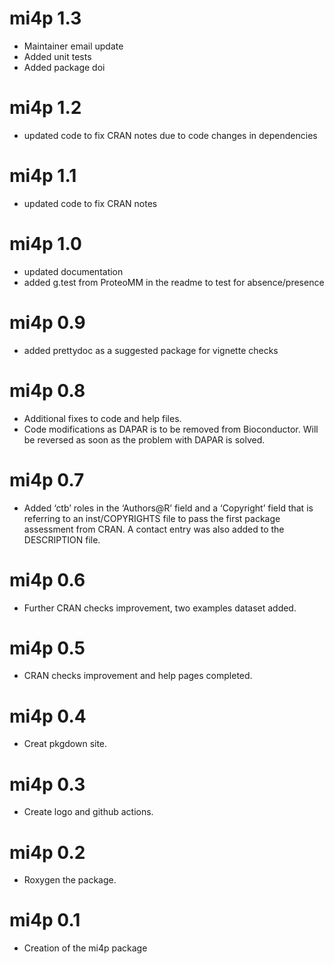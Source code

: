# mi4p 1.3

* Maintainer email update
* Added unit tests
* Added package doi

# mi4p 1.2

* updated code to fix CRAN notes due to code changes in dependencies

# mi4p 1.1

* updated code to fix CRAN notes

# mi4p 1.0

* updated documentation
* added g.test from ProteoMM in the readme to test for absence/presence

# mi4p 0.9

* added prettydoc as a suggested package for vignette checks

# mi4p 0.8

* Additional fixes to code and help files.
* Code modifications as DAPAR is to be removed from Bioconductor. Will be reversed as soon as the problem with DAPAR is solved.

# mi4p 0.7

* Added ‘ctb’ roles in the ‘Authors@R’ field and a ‘Copyright’ field that is referring to an inst/COPYRIGHTS file to pass the first package assessment from CRAN. A contact entry was also added to the DESCRIPTION file.

# mi4p 0.6

* Further CRAN checks improvement, two examples dataset added. 

# mi4p 0.5

* CRAN checks improvement and help pages completed. 

# mi4p 0.4

* Creat pkgdown site.

# mi4p 0.3

* Create logo and github actions. 

# mi4p 0.2

* Roxygen the package. 

# mi4p 0.1

* Creation of the mi4p package 
